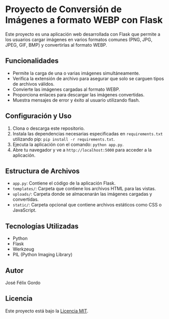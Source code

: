 # Proyecto de Conversión de Imágenes a formato WEBP con Flask

Este proyecto es una aplicación web desarrollada con Flask que permite a los usuarios cargar imágenes en varios formatos comunes (PNG, JPG, JPEG, GIF, BMP) y convertirlas al formato WEBP.

## Funcionalidades

- Permite la carga de una o varias imágenes simultáneamente.
- Verifica la extensión de archivo para asegurar que solo se carguen tipos de archivos válidos.
- Convierte las imágenes cargadas al formato WEBP.
- Proporciona enlaces para descargar las imágenes convertidas.
- Muestra mensajes de error y éxito al usuario utilizando flash.

## Configuración y Uso

1. Clona o descarga este repositorio.
2. Instala las dependencias necesarias especificadas en `requirements.txt` utilizando pip: `pip install -r requirements.txt`.
3. Ejecuta la aplicación con el comando: `python app.py`.
4. Abre tu navegador y ve a `http://localhost:5000` para acceder a la aplicación.

## Estructura de Archivos

- `app.py`: Contiene el código de la aplicación Flask.
- `templates/`: Carpeta que contiene los archivos HTML para las vistas.
- `uploads/`: Carpeta donde se almacenarán las imágenes cargadas y convertidas.
- `static/`: Carpeta opcional que contiene archivos estáticos como CSS o JavaScript.

## Tecnologías Utilizadas

- Python
- Flask
- Werkzeug
- PIL (Python Imaging Library)

## Autor

José Félix Gordo

## Licencia

Este proyecto está bajo la [Licencia MIT]((https://opensource.org/license/mit)).

